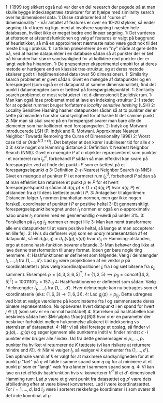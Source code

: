 1: I 1999 (og sikkert også nu) var der en del research der pegede på at man skulle bygge index/søgetræs strukturer for at hjælpe med similarity search over højdimensionel data.
1: Disse strukturer led af "curse of dimensionality" - når antallet af features er over en 10-20 stykker, så ender søgning i k-d træer og lign. med at involvere søgning i næsten hele databasen, hvilket ikke er meget bedre end lineær søgning.
1: Det vurderes at eftersom at afstandsfunktionen og valg af features er valgt på baggrund af heuristikker, så må en approximeret nærmeste nabo være godt nok til det meste brug i praksis.
1: I artiklen præsenterer de en "ny" måde at gøre dette på, ved at hashe datapunkter i en database sådan så at punkter der er tæt på hinanden har større sandsynlighed for at kollidere end punkter der er langt væk fra hinanden.
1: De præsenterer eksperimentel empiri for at deres metode er hurtigere end en klassisk træ-struktur, og at deres metode skalerer godt til højdimensionel data (over 50 dimensioner).
1: Similarity search problemet er givet sådan: Givet en mængde af datapunkter og en forespørgsel (som også er et datapunkt af samme dimensionalitet), find det punkt i datamængden som er tættest på forespørgselspunktet.
1: Similarity search problemet er mest velstuderet i et d-dimensionelt Euclidisk rum.
1: Man kan også løse problemet med at lave en indeksing-struktur
2: I stedet for at opdelet rummet bruger forfatterne *locality sensitive hashing* (LSH)
2: Locality Sensitive Hashing hasher datapunkter sådan så at to punkter der er tætte på hinanden har stor sandsynlighed for at hashe til det samme punkt
2: Når man så skal svare på en forespørgsel svarer man bare alle de elementer som har kollideret med forespørgselen.
2: Indyk og Motwani introducerede LSH (P. Indyk and R. Motwani. Approximate Nearest Neighbor Towards Removing the Curse of Dimensionality 1998)
2: Worst case tid er $O(dn^{1/(1+\epsilon)})$. Det betyder at den kører i sublineær tid for alle $\epsilon > 0$
3: skriv noget om Hamming distance
3: Definition 1: Nearest Neighbor Search (NNS): Givet en mængde $P$ af $n$ objekter repræsenteret som punkter i et normeret rum $l_p^d$, forbehandl $P$ sådan så man effektivt kan svare på forespørgsler ved at finde det punkt i $P$ som er tættest på et forespørgselspunkt $q$
3: Definition 2: $\epsilon$-Nearest Neighbor Search ($\epsilon$-NNS): Givet en mængde af punkter $P$ i et normeret rum $l_p^d$, forbehandl $P$ sådan så at man effektivt kan returnere et punkt $p\in P$ for et hvert forespørgselspunkt $q$ sådan at $d(q,p)\leq (1+\epsilon)d(q,P)$ hvor $d(q,P)$ er afstanden fra $q$ til dens tætteste punkt i $P$.
3: Antagelser til algoritmen: Distancen følger $l_1$ normen (manhattan normen, men gør ikke nogen forskel), coordinater af punkter i $P$ er positive heltal
3: Et gennemsnitligt forespørgselspunkt beregnet under $l_1$ normen er også en $\epsilon$-approximativ nabo under $l_2$ normen med en gennemsnitlig $\epsilon$-værdi på under 3%.
3: Forskellen på $l_1$ og $l_2$ normen er meget lille
3: Man kan nemt transformere alle ens datapunkter til at være positive heltal, så længe at man accepterer en lille fejl. 
3: Hvis du definerer $v(p)$ som en *unary* repræsentation af et datapunkt, så vil $d_1(p,q)=d_H(v(p),v(q))$ hvor $d_H$ er Hamming-afstanden, ergo at denne hash-funktion bevarer afstande.
3: Man *behøver* dog ikke at lave denne transformation til unary format. Idéen gør bare nogle ting nemmere.
4: Hashfunktionen er defineret som følgende: Vælg $l$ delmængder $I_1, \dots, I_l$ fra $\{1,\dots, d'\}$. Lad $p_{|I}$ være projektionen af en vektor $p$ på koordinatsættet $I$ (dvs vælg koordinatpositioner $j_i$ fra $I$ og sæt bitsene fra $p_{j_i}$ sammen).   Eksempel: $p=[4,3,3,6,5]^T,\ I=\{1,3,5\} \implies p_{|I}=concat([4,3,5]^T)=10011101_2=157_{10}$
4: Hashfunktionerne er defineret som sådan: Vælg $l$ delmængder $I_1, \dots, I_l$ fra $\{1, \dots, d'\}$. Hver delmængde kan nu betragtes som et koordinatserie (eks: $\{1,6,3\}\rightarrow (1,6,3)$). 
4: Lad $g_j(p)=p_{|I_j}$. Dette udregnes ved blot at vælge værdierne på koordinaterne fra $I$ og sammensætte deres binære repræsentation. Nu opbevares hvert datapunkt i en spand for hvert $j\in [l]$ (som selv er en normal hashtabel)
4: Størrelsen på hashtabellen kan beskrives sådan her: $M=\alpha \frac{n}{B}$ hvor $\alpha$ er en parameter der beskriver forholdet mellem hukommelse allokeret til indeksering vs størrelsen af datasættet.
4: Når vi så skal foretage et opslag, så finder vi $g_1(q), \dots g_l(q)$ og søger igennem alle punkterne indtil vi finder mindst $c\cdot l$ punkter eller bruger alle $l$ index. Ud fra dette gennemsøger vi $p_1, \dots, p_t$ punkter fra hvilket vi returnerer de $K$ tætteste (vi kan risikere at returnere mindre end $K$!).
4: Når vi vælger $I_j$, så vælger vi $k$ elementer fra $\{1, \dots, d'\}$.  Den optimale værdi af $k$ er valgt for at maximere sandsynligheden for at et punkt $p$ "tæt" på $q$ vil falde i samme spand som $q$ og for at minimere at et punkt $p'$ som er "langt" væk fra $q$ lander i sammem spand som $q$.
4: Vi kan lave en ret effektiv hashfunktion hvis vi konverterer $l_1^d$ til et $d'$-dimensionelt Hamming rum: Lad $p$ være et givent punkt fra datasættet og $p'$ være dets afbilledning efter at være blevet konverteret. Lad $I$ være koordinatsættet. For $i=1,\dots, d$, lad $I_{|i}$ være i sorteret rækkefølge koordinater i $I$ som svarer til det $i$nde koordinat af $p$
